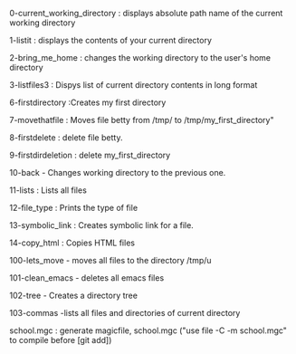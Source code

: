 0-current_working_directory : displays absolute path name of the current working directory

1-listit  : displays the contents of your current directory

2-bring_me_home : changes the working directory to the user's home directory

3-listfiles3 : Dispys list of current directory contents in long format

6-firstdirectory :Creates my first directory

7-movethatfile : Moves file betty from /tmp/ to /tmp/my_first_directory"

8-firstdelete : delete file betty.

9-firstdirdeletion : delete my_first_directory

10-back - Changes working directory to the previous one.

11-lists : Lists all files

12-file_type : Prints the type of file

13-symbolic_link : Creates symbolic link for a file.

14-copy_html : Copies HTML files

100-lets_move - moves all files to the directory /tmp/u

101-clean_emacs - deletes all emacs files

102-tree - Creates a directory tree

103-commas -lists all files and directories of current directory

school.mgc : generate magicfile, school.mgc ("use file -C -m school.mgc" to compile before [git add])
